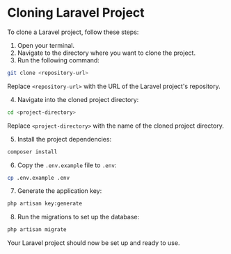 # Cloning Laravel Project

To clone a Laravel project, follow these steps:

1. Open your terminal.
2. Navigate to the directory where you want to clone the project.
3. Run the following command:

```bash
git clone <repository-url>
```

Replace `<repository-url>` with the URL of the Laravel project's repository.

4. Navigate into the cloned project directory:

```bash
cd <project-directory>
```

Replace `<project-directory>` with the name of the cloned project directory.

5. Install the project dependencies:

```bash
composer install
```

6. Copy the `.env.example` file to `.env`:

```bash
cp .env.example .env
```

7. Generate the application key:

```bash
php artisan key:generate
```

8. Run the migrations to set up the database:

```bash
php artisan migrate
```

Your Laravel project should now be set up and ready to use.
